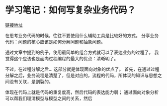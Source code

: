 # 学习笔记：如何写复杂业务代码？
[链接地址](https://developer.aliyun.com/article/714221)

在思考业务代码的时候，往往不要使用什么辅助工具是比较好的方式。
分享业务代码：问题的核心应该是如何分解问题和抽象问题。

通过文章中提到的例子，使用最简单的组合方式就可以了表达业务的过程了。 我觉得这个应该也是面向过程编程的最大的优点：清晰明了。


不过，在过程分解之后...
这部分就是体现面向对象的优点了。
首先，在通过过程分解之后，业务流程是清楚了，但是对应的，流程的代码，所体现的知识与思想之间没有关联，是割裂的。

体现在代码上就是代码的重复度高，然后代码的表达能力弱；
通过面向对象分析可以帮我们理清模型与模型之间的关系，然后